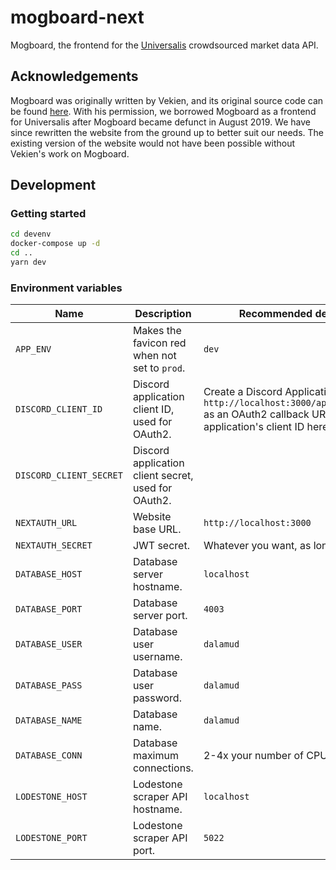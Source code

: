 # mogboard-next
Mogboard, the frontend for the [Universalis](https://github.com/Universalis-FFXIV/Universalis) crowdsourced market data API.

## Acknowledgements
Mogboard was originally written by Vekien, and its original source code can be found [here](https://github.com/xivapi/mogboard). With his permission, we borrowed Mogboard as a frontend for Universalis after Mogboard became defunct in August 2019. We have since rewritten the website from the ground up to better suit our needs. The existing version of the website would not have been possible without Vekien's work on Mogboard.

## Development

### Getting started
```bash
cd devenv
docker-compose up -d
cd ..
yarn dev
```

### Environment variables
| Name                    | Description                                         | Recommended development value                                                                                                                                   |
| ----------------------- | --------------------------------------------------- | --------------------------------------------------------------------------------------------------------------------------------------------------------------- |
| `APP_ENV`               | Makes the favicon red when not set to `prod`.       | `dev`                                                                                                                                                           |
| `DISCORD_CLIENT_ID`     | Discord application client ID, used for OAuth2.     | Create a Discord Application, register `http://localhost:3000/api/auth/callback/discord` as an OAuth2 callback URL, and paste the application's client ID here. |
| `DISCORD_CLIENT_SECRET` | Discord application client secret, used for OAuth2. |
| `NEXTAUTH_URL`          | Website base URL.                                   | `http://localhost:3000`                                                                                                                                         |
| `NEXTAUTH_SECRET`       | JWT secret.                                         | Whatever you want, as long as it's not empty.                                                                                                                   |
| `DATABASE_HOST`         | Database server hostname.                           | `localhost`                                                                                                                                                     |
| `DATABASE_PORT`         | Database server port.                               | `4003`                                                                                                                                                          |
| `DATABASE_USER`         | Database user username.                             | `dalamud`                                                                                                                                                       |
| `DATABASE_PASS`         | Database user password.                             | `dalamud`                                                                                                                                                       |
| `DATABASE_NAME`         | Database name.                                      | `dalamud`                                                                                                                                                       |
| `DATABASE_CONN`         | Database maximum connections.                       | 2-4x your number of CPU cores.                                                                                                                                  |
| `LODESTONE_HOST`        | Lodestone scraper API hostname.                     | `localhost`                                                                                                                                                     |
| `LODESTONE_PORT`        | Lodestone scraper API port.                         | `5022`                                                                                                                                                          |
